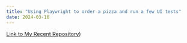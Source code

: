 ```yaml
---
title: "Using Playwright to order a pizza and run a few UI tests"
date: 2024-03-16
---
```


[Link to My Recent Repository]([https://github.com/Joshua850/playwright-example.git]))
